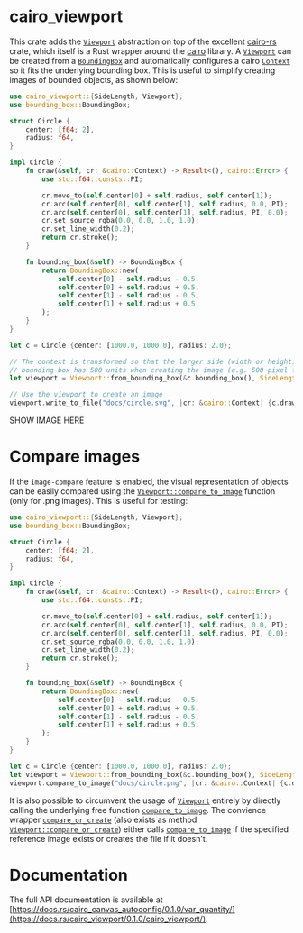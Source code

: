 cairo_viewport
==============

[`Viewport`]: https://docs.rs/cairo_viewport/0.1.0/cairo_viewport/struct.Viewport.html
[`Viewport::compare_to_image`]: https://docs.rs/cairo_viewport/0.1.0/cairo_viewport/struct.Viewport.html#method.compare_to_image
[`Viewport::compare_or_create`]: https://docs.rs/cairo_viewport/0.1.0/cairo_viewport/struct.Viewport.html#method.compare_or_create
[`compare_to_image`]: https://docs.rs/cairo_viewport/0.1.0/cairo_viewport/fn.compare_to_image.html
[`compare_or_create`]: https://docs.rs/cairo_viewport/0.1.0/cairo_viewport/fn.compare_or_create.html
[`BoundingBox`]: https://docs.rs/bounding_box/latest/bounding_box/struct.BoundingBox.html
[`Context`]: https://gtk-rs.org/gtk-rs-core/stable/latest/docs/cairo/struct.Context.html

This crate adds the [`Viewport`] abstraction on top of the excellent
[cairo-rs](https://crates.io/crates/cairo-rs) crate, which itself is a Rust
wrapper around the [cairo](https://www.cairographics.org/) library. A
[`Viewport`] can be created from a [`BoundingBox`] and automatically configures
a cairo [`Context`] so it fits the underlying bounding box. This is useful to
simplify creating images of bounded objects, as shown below:

```rust
use cairo_viewport::{SideLength, Viewport};
use bounding_box::BoundingBox;

struct Circle {
    center: [f64; 2],
    radius: f64,
}

impl Circle {
    fn draw(&self, cr: &cairo::Context) -> Result<(), cairo::Error> {
        use std::f64::consts::PI;

        cr.move_to(self.center[0] + self.radius, self.center[1]);
        cr.arc(self.center[0], self.center[1], self.radius, 0.0, PI);
        cr.arc(self.center[0], self.center[1], self.radius, PI, 0.0);
        cr.set_source_rgba(0.0, 0.0, 1.0, 1.0);
        cr.set_line_width(0.2);
        return cr.stroke();
    }

    fn bounding_box(&self) -> BoundingBox {
        return BoundingBox::new(
            self.center[0] - self.radius - 0.5,
            self.center[0] + self.radius + 0.5,
            self.center[1] - self.radius - 0.5,
            self.center[1] + self.radius + 0.5,
        );
    }
}

let c = Circle {center: [1000.0, 1000.0], radius: 2.0};

// The context is transformed so that the larger side (width or height) of the
// bounding box has 500 units when creating the image (e.g. 500 pixel for PNG).
let viewport = Viewport::from_bounding_box(&c.bounding_box(), SideLength::Long(500));

// Use the viewport to create an image
viewport.write_to_file("docs/circle.svg", |cr: &cairo::Context| {c.draw(cr)}).expect("image can be created");
```
SHOW IMAGE HERE

# Compare images

If the `image-compare` feature is enabled, the visual representation of objects
can be easily compared using the [`Viewport::compare_to_image`] function (only
for .png images). This is useful for testing:

```rust
use cairo_viewport::{SideLength, Viewport};
use bounding_box::BoundingBox;

struct Circle {
    center: [f64; 2],
    radius: f64,
}

impl Circle {
    fn draw(&self, cr: &cairo::Context) -> Result<(), cairo::Error> {
        use std::f64::consts::PI;

        cr.move_to(self.center[0] + self.radius, self.center[1]);
        cr.arc(self.center[0], self.center[1], self.radius, 0.0, PI);
        cr.arc(self.center[0], self.center[1], self.radius, PI, 0.0);
        cr.set_source_rgba(0.0, 0.0, 1.0, 1.0);
        cr.set_line_width(0.2);
        return cr.stroke();
    }

    fn bounding_box(&self) -> BoundingBox {
        return BoundingBox::new(
            self.center[0] - self.radius - 0.5,
            self.center[0] + self.radius + 0.5,
            self.center[1] - self.radius - 0.5,
            self.center[1] + self.radius + 0.5,
        );
    }
}

let c = Circle {center: [1000.0, 1000.0], radius: 2.0};
let viewport = Viewport::from_bounding_box(&c.bounding_box(), SideLength::Long(500));
viewport.compare_to_image("docs/circle.png", |cr: &cairo::Context| {c.draw(cr)}).expect("images are identical");
```

It is also possible to circumvent the usage of [`Viewport`] entirely by directly
calling the underlying free function [`compare_to_image`]. The convience wrapper
[`compare_or_create`] (also exists as method [`Viewport::compare_or_create`])
either calls [`compare_to_image`] if the specified reference image exists or
creates the file if it doesn't.

# Documentation

The full API documentation is available at
[https://docs.rs/cairo_canvas_autoconfig/0.1.0/var_quantity/](https://docs.rs/cairo_viewport/0.1.0/cairo_viewport/).